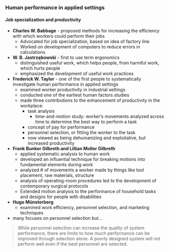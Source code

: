 ### Human performance in applied settings
#### Job specialization and productivity
- **Charles W. Babbage** - proposed methods for increasing the efficiency with which workers could perform their jobs
	- Advocated for job specialization, based on idea of factory line
	- Worked on development of computers to reduce errors in calculations
-  **W. B. Jastrzębowski** - first to use term ergonomics 
	- distinguished useful work, which helps people, from harmful work, which hurts people
	- emphasized the development of useful work practices
- **Frederick W. Taylor** - one of the first people to systematically investigate human performance in applied settings
	- examined worker productivity in industrial settings
	- conducted one of the earliest human factors studies
	- made three contributions to the enhancement of productivity in the workplace:
		- task analysis
			- time-and-motion study:  worker’s movements analyzed across time to determine the best way to perform a task
		- concept of pay for performance
		- personnel selection, or fitting the worker to the task
		- now viewed as being dehumanizing and exploitative, but increased productivity 
- **Frank Bunker Gilbreth and Lillian Moller Gilbreth**
	- applied systematic analysis to human work
	- developed an influential technique for breaking motions into fundamental elements during work
	- analyzed # of movements a worker made by things like tool placement, raw materials, structure
	- analysis of operating-room procedures led to the development of contemporary surgical protocols
	- Extended motion analysis to the performance of household tasks and designs for people with disabilities
- **Hugo Münsterberg**
	- examined work efficiency, personnel selection, and marketing techniques
- many focuses on personnel selection but...

>  While personnel selection can increase the quality of system performance, there are limits to how much performance can be improved through selection alone. A poorly designed system will not perform well even if the best personnel are selected.